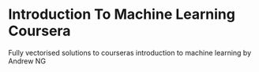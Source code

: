 # Introduction To Machine Learning Coursera
Fully vectorised solutions to courseras introduction to machine learning by Andrew NG
